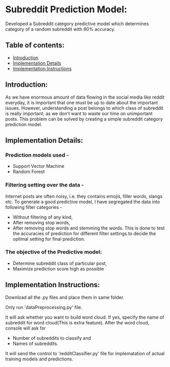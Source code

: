 # Subreddit Prediction Model:
Developed a Subreddit category predictive model which determines category of a random subreddit with 80% accuracy.

## Table of contents:
* [Introduction](#introduction)
* [Implementation Details](#implementation-details)
* [Implementation Instructions](#implementation-instructions)

## Introduction:
  As we have enormous amount of data flowing in the social media like reddit everyday, it is important that one must be up to date about the important issues. However, understanding a post belongs to which class of subreddit is really important; as we don’t want to waste our time on unimportant posts. This problem can be solved by creating a simple subreddit category prediction model.

## Implementation Details:
### Prediction models used -
- Support Vector Machine
- Random Forest

### Filtering setting over the data -
Internet posts are often noisy, i.e. they contains emojis, filler words, slangs etc. To generate a good predictive model, I have segregated the data into following filter categories -
- Without filtering of any kind,
- After removing stop words,
- After removing stop words and stemming the words.
This is done to test the accuracies of prediction for different filter settings to decide the optimal setting for final prediction.

### The objective of the Predictive model:
- Determine subreddit class of particular post,
- Maximize prediction score high as possible


## Implementation Instructions:
Download all the .py files and place them in same folder.

Only run 'dataPreprocessing.py' file.

It will ask whether you want to build word cloud. If yes, specify the name of subreddit for word cloud(This is extra feature).
After the word cloud, console will ask for
- Number of subreddits to classify and
- Names of subreddits.

It will send the control to 'redditClassifier.py' file for implematation of actual training models and predictions.
